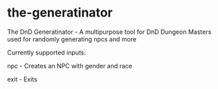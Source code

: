# the-generatinator
The DnD Generatinator - A multipurpose tool for DnD Dungeon Masters used for randomly generating npcs and more

Currently supported inputs:

npc - Creates an NPC with gender and race

exit - Exits
